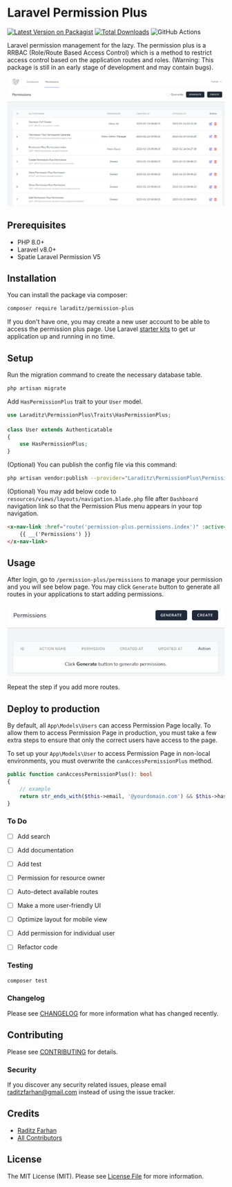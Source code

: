# Laravel Permission Plus

[![Latest Version on Packagist](https://img.shields.io/packagist/v/laraditz/permission-plus.svg?style=flat-square)](https://packagist.org/packages/laraditz/permission-plus)
[![Total Downloads](https://img.shields.io/packagist/dt/laraditz/permission-plus.svg?style=flat-square)](https://packagist.org/packages/laraditz/permission-plus)
![GitHub Actions](https://github.com/laraditz/permission-plus/actions/workflows/main.yml/badge.svg)

Laravel permission management for the lazy. The permission plus is a RRBAC (Role/Route Based Access Control) which is a method to restrict access control based on the application routes and roles. (Warning: This package is still in an early stage of development and may contain bugs).

![screenshot](screenshot/main.png "Permission Plus")

## Prerequisites
- PHP 8.0+
- Laravel v8.0+
- Spatie Laravel Permission V5
## Installation

You can install the package via composer:

```bash
composer require laraditz/permission-plus
```

If you don't have one, you may create a new user account to be able to access the permission plus page. Use Laravel [starter kits](https://laravel.com/docs/master/starter-kits) to get ur application up and running in no time.


## Setup
Run the migration command to create the necessary database table.

```sh
php artisan migrate
```

Add `HasPermissionPlus` trait to your `User` model.

```php
use Laraditz\PermissionPlus\Traits\HasPermissionPlus;

class User extends Authenticatable
{
    use HasPermissionPlus;
}
```

(Optional) You can publish the config file via this command:
```sh
php artisan vendor:publish --provider="Laraditz\PermissionPlus\PermissionPlusServiceProvider" --tag="config"
```

(Optional) You may add below code to `resources/views/layouts/navigation.blade.php` file after `Dashboard` navigation link so that the Permission Plus menu appears in your top navigation.

```html
<x-nav-link :href="route('permission-plus.permissions.index')" :active="request()->routeIs('permission-plus.permissions.index')">
    {{ __('Permissions') }}
</x-nav-link>
```

## Usage
After login, go to `/permission-plus/permissions` to manage your permission and you will see below page. You may click `Generate` button to generate all routes in your applications to start adding permissions. 

![screenshot 1](screenshot/1.png "Permission Plus List Page")

Repeat the step if you add more routes.

## Deploy to production
By default, all `App\Models\Users` can access Permission Page locally. To allow them to access Permission Page in production, you must take a few extra steps to ensure that only the correct users have access to the page.

To set up your `App\Models\User` to access Permission Page in non-local environments, you must overwrite the `canAccessPermissionPlus` method.

```php
public function canAccessPermissionPlus(): bool
{
    // example
    return str_ends_with($this->email, '@yourdomain.com') && $this->hasVerifiedEmail();
}
```

### To Do
- [ ] Add search
- [ ] Add documentation
- [ ] Add test
- [ ] Permission for resource owner
- [ ] Auto-detect available routes
- [ ] Make a more user-friendly UI
- [ ] Optimize layout for mobile view
- [ ] Add permission for individual user
- [ ] Refactor code


### Testing

```bash
composer test
```

### Changelog

Please see [CHANGELOG](CHANGELOG.md) for more information what has changed recently.

## Contributing

Please see [CONTRIBUTING](CONTRIBUTING.md) for details.

### Security

If you discover any security related issues, please email raditzfarhan@gmail.com instead of using the issue tracker.

## Credits

-   [Raditz Farhan](https://github.com/laraditz)
-   [All Contributors](../../contributors)

## License

The MIT License (MIT). Please see [License File](LICENSE.md) for more information.
